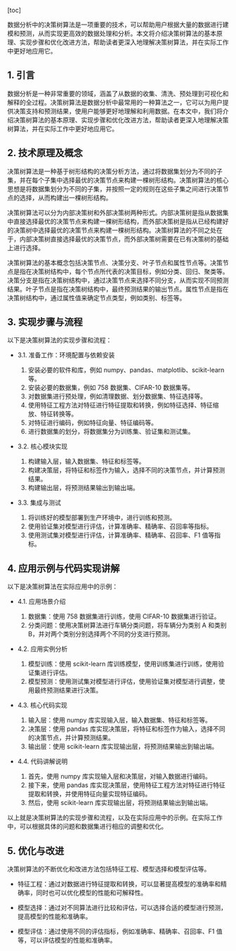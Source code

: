 
[toc]                    
                
                
数据分析中的决策树算法是一项重要的技术，可以帮助用户根据大量的数据进行建模和预测，从而实现更高效的数据处理和分析。本文将介绍决策树算法的基本原理、实现步骤和优化改进方法，帮助读者更深入地理解决策树算法，并在实际工作中更好地应用它。

## 1. 引言

数据分析是一种非常重要的领域，涵盖了从数据的收集、清洗、预处理到可视化和解释的全过程。决策树算法是数据分析中最常用的一种算法之一，它可以为用户提供决策支持和预测结果，使用户能够更好地理解和利用数据。在本文中，我们将介绍决策树算法的基本原理、实现步骤和优化改进方法，帮助读者更深入地理解决策树算法，并在实际工作中更好地应用它。

## 2. 技术原理及概念

决策树算法是一种基于树形结构的决策分析方法，通过将数据集划分为不同的子集，并在每个子集中选择最优的决策节点来构建一棵树形结构。决策树算法的核心思想是将数据集划分为不同的子集，并按照一定的规则在这些子集之间进行决策节点的选择，从而构建出一棵树形结构。

决策树算法可以分为内部决策树和外部决策树两种形式。内部决策树是指从数据集中直接选择最优的决策节点来构建一棵树形结构，而外部决策树是指从已经构建好的决策树中选择最优的决策节点来构建一棵树形结构。决策树算法的不同之处在于，内部决策树直接选择最优的决策节点，而外部决策树需要在已有决策树的基础上进行选择。

决策树算法的基本概念包括决策节点、决策分支、叶子节点和属性节点等。决策节点是指在决策树结构中，每个节点所代表的决策目标，例如分类、回归、聚类等。决策分支是指在决策树结构中，通过决策节点来选择不同分支，从而实现不同预测结果。叶子节点是指在决策树结构中，最终预测结果的输出节点。属性节点是指在决策树结构中，通过属性值来确定节点类型，例如类别、标签等。

## 3. 实现步骤与流程

以下是决策树算法的实现步骤和流程：

- 3.1. 准备工作：环境配置与依赖安装
   1. 安装必要的软件和库，例如 numpy、pandas、matplotlib、scikit-learn等。
   2. 安装必要的数据集，例如 758 数据集、CIFAR-10 数据集等。
   3. 对数据集进行预处理，例如清理数据、划分数据集、特征选择等。
   4. 使用特征工程方法对特征进行特征提取和转换，例如特征选择、特征缩放、特征转换等。
   5. 对特征进行编码，例如特征向量、特征编码等。
   6. 进行数据集的划分，将数据集分为训练集、验证集和测试集。

- 3.2. 核心模块实现
   1. 构建输入层，输入数据集、特征和标签等。
   2. 构建决策层，将特征和标签作为输入，选择不同的决策节点，并计算预测结果。
   3. 构建输出层，将预测结果输出到输出端。

- 3.3. 集成与测试
   1. 将训练好的模型部署到生产环境中，进行训练和预测。
   2. 使用验证集对模型进行评估，计算准确率、精确率、召回率等指标。
   3. 使用测试集对模型进行评估，计算准确率、精确率、召回率、F1 值等指标。

## 4. 应用示例与代码实现讲解

以下是决策树算法在实际应用中的示例：

- 4.1. 应用场景介绍
   1. 数据集：使用 758 数据集进行训练，使用 CIFAR-10 数据集进行验证。
   2. 分类问题：使用决策树算法进行车辆分类问题，将车辆分为类别 A 和类别 B，并对两个类别分别选择两个不同的分支进行预测。

- 4.2. 应用实例分析
   1. 模型训练：使用 scikit-learn 库训练模型，使用训练集进行训练，使用验证集进行评估。
   2. 模型预测：使用测试集对模型进行评估，使用验证集对模型进行调整，使用最终预测结果进行决策。

- 4.3. 核心代码实现
   1. 输入层：使用 numpy 库实现输入层，输入数据集、特征和标签等。
   2. 决策层：使用 pandas 库实现决策层，将特征和标签作为输入，选择不同的决策节点，并计算预测结果。
   3. 输出层：使用 scikit-learn 库实现输出层，将预测结果输出到输出端。

- 4.4. 代码讲解说明
   1. 首先，使用 numpy 库实现输入层和决策层，对输入数据进行编码。
   2. 接下来，使用 pandas 库实现决策层，使用特征工程方法对特征进行特征提取和转换，并使用特征向量实现特征编码。
   3. 然后，使用 scikit-learn 库实现输出层，将预测结果输出到输出端。

以上就是决策树算法的实现步骤和流程，以及在实际应用中的示例。在实际工作中，可以根据具体的问题和数据集进行相应的调整和优化。

## 5. 优化与改进

决策树算法的不断优化和改进方法包括特征工程、模型选择和模型评估等。

- 特征工程：通过对数据进行特征提取和转换，可以显著提高模型的准确率和精确率，同时也可以优化模型的性能和可解释性。

- 模型选择：通过对不同算法进行比较和评估，可以选择合适的模型进行预测，提高模型的性能和准确率。

- 模型评估：通过使用不同的评估指标，例如准确率、精确率、召回率、F1 值等，可以评估模型的性能和准确率。


